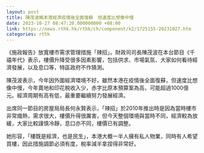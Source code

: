 ```yaml
---
layout: post
title: 陳茂波稱本港經濟疫情後全面復蘇　但速度比想像中慢
date: 2023-10-27 08:47:20.000000000 +08:00
link: https://news.rthk.hk/rthk/ch/component/k2/1725155-20231027.htm
categories: rthk
---
```


《施政報告》放寬樓市需求管理措施「辣招」。財政司司長陳茂波在本台節目《千禧年代》表示，樓價升降受很多因素影響，包括供求、市場氣氛、大家如何看待經濟發展，以及息口等，特區政府不作猜測。

陳茂波表示，今年因外圍經濟環境不好，雖然本港在疫情後全面復蘇，但速度比想像中慢，今年賣地和印花稅收入少，赤字比原本預算案為高，可能超過1000億元。經濟周期有高有低，最重要繼續努力發展經濟。

出席同一節目的房屋局局長何永賢表示，「辣招」於2010年推出時是因為當時樓市非常熾熱，需求很大，樓價升得很厲害，但今天整個環境與當時不同，經濟較為放緩，大家比較謹慎冷靜，息口亦不同，樓價已有調整。

她形容，「樓既是經濟，也是民生」，本港大概一半人擁有私人物業，同時有人希望買樓，因此措施調節必須有度，稅率減半拿捏得非常好。
